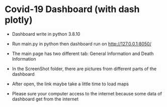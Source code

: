 # Covid-19 Dashboard (with dash plotly)

- Dashboard write in python 3.8.10

- Run main.py in python then dashboard run on <http://127.0.0.1:8050/>

- The main page has two different tab: General Information and Death Information

- In the ScreenShot folder, there are pictures from different parts of the dashboard

- After open, the link maybe take a little time to load maps

- Please sure your computer access to the internet because some data of dashboard get from the internet
